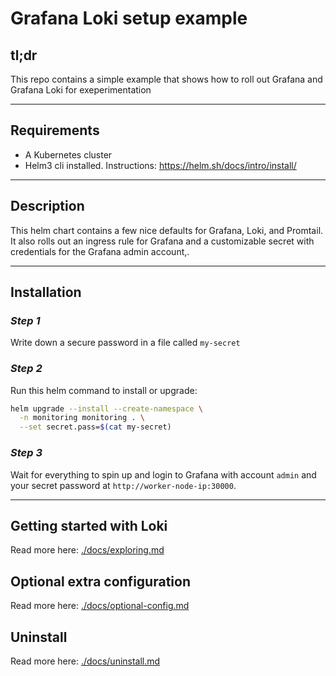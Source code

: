 Grafana Loki setup example
==========================

tl;dr
-----
This repo contains a simple example that shows how to roll out Grafana and Grafana Loki for exeperimentation

---

Requirements
------------
- A Kubernetes cluster
- Helm3 cli installed. Instructions: https://helm.sh/docs/intro/install/

---

Description
-----------
This helm chart contains a few nice defaults for Grafana, Loki, and Promtail.
It also rolls out an ingress rule for Grafana and a customizable secret with
credentials for the Grafana admin account,.

---

Installation
------------

### *Step 1*

Write down a secure password in a file called `my-secret`

### *Step 2*

Run this helm command to install or upgrade:
```bash
helm upgrade --install --create-namespace \
  -n monitoring monitoring . \
  --set secret.pass=$(cat my-secret)
```

### *Step 3*

Wait for everything to spin up and login to Grafana with account `admin` and your secret password at `http://worker-node-ip:30000`.

---

Getting started with Loki
-------------------------

Read more here: [./docs/exploring.md](./docs/exploring.md)


Optional extra configuration
----------------------------

Read more here: [./docs/optional-config.md](./docs/optional-config.md)

Uninstall
---------

Read more here: [./docs/uninstall.md](./docs/uninstall.md)
